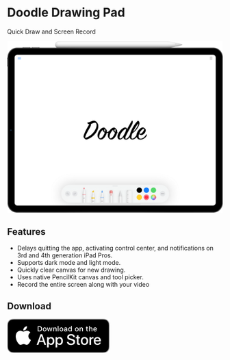 # Doodle Drawing Pad

Quick Draw and Screen Record

![doodle](.github/images/doodle.png)

## Features

- Delays quitting the app, activating control center, and notifications on 3rd and 4th generation iPad Pros.
- Supports dark mode and light mode.
- Quickly clear canvas for new drawing.
- Uses native PencilKit canvas and tool picker.
- Record the entire screen along with your video

## Download

[![app store](.github/images/app-store-dark.svg)](https://itunes.apple.com/app/id1503601939)